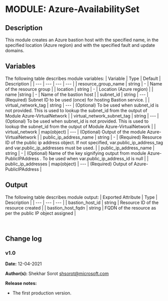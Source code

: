 # MODULE: Azure-AvailabilitySet

## Description

This module creates an Azure bastion host with the specified name, in the specified location (Azure region) and with the specified fault and update domains.

## Variables

The following table describes module variables:
| Variable | Type | Default | Description |
| --- | --- | --- | --- |
| resource_group_name | string | - | Name of the resource group |
| location | string | - | Location (Azure region) |
| name |string | - | Name of the bastion host  |
| subnet_id | string | --- | (Required) Subnet ID to be used (once) for hosting Bastion service. | 
| virtual_network_tag | string | --- | (Optional) To be used when subnet_id is not provided. This is used to lookup the subnet_id from the output of Module Azure-VirtualNetwork |
| virtual_network_subnet_tag | string | --- | (Optional) To be used when subnet_id is not provided. This is used to lookup the subnet_id from the output of Module Azure-VirtualNetwork |
| virtual_network | map(object) | --- | (Optional) Output of the module Azure-VirtualNetwork |
| public_ip_address_name | string | - | (Required) Resource ID of the public ip address object. If not specified, var.public_ip_address_tag and var.public_ip_addresses must be used. |
| public_ip_address_name | string | - | (Optional) Name of the key signifying output from module Azure-PublicIPAddress . To be used when var.public_ip_address_id is null |
| public_ip_addresses | map(object) | --- | (Required) Output of Azure-PublicIPAddress |

## Output

The following table describes module output:
| Exported Attribute | Type | Description |
| --- | --- | --- |
| bastion_host_id | string | Resource ID of the resource created |
| bastion_host_fqdn | string | FQDN of the resource as per the public IP object assigned |

<br>

## Change log

### v1.0

**Date:** 12-04-2021

**Author(s):** Shekhar Sorot <shsorot@microsoft.com>

**Release notes:**
- The first production version.



